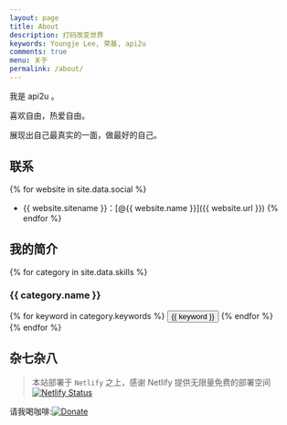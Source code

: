 ```yaml
---
layout: page
title: About
description: 打码改变世界
keywords: Youngje Lee, 荣基, api2u
comments: true
menu: 关于
permalink: /about/
---
```



我是 api2u 。

喜欢自由，热爱自由。

展现出自己最真实的一面，做最好的自己。

## 联系

{% for website in site.data.social %}
* {{ website.sitename }}：[@{{ website.name }}]({{ website.url }})
{% endfor %}

## 我的简介

{% for category in site.data.skills %}
### {{ category.name }}
<div class="btn-inline">
{% for keyword in category.keywords %}
<button class="btn btn-outline" type="button">{{ keyword }}</button>
{% endfor %}
</div>
{% endfor %}

## 杂七杂八
> 本站部署于 `Netlify` 之上，感谢 Netlify 提供无限量免费的部署空间
[![Netlify Status](https://api.netlify.com/api/v1/badges/1a0ae327-3839-4330-9ad4-9be209f6f46d/deploy-status)](https://app.netlify.com/sites/tender-feynman-fdb755/deploys)

请我喝咖啡:[![Donate](https://blog.youngje.me/images/wiki/donate.svg)](https://www.paypal.me/ghosthim)